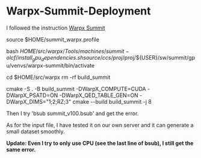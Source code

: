 # Warpx-Summit-Deployment

I followed the instruction [Warpx Summit](https://warpx.readthedocs.io/en/latest/install/hpc/summit.html#id1)

source $HOME/summit_warpx.profile

bash $HOME/src/warpx/Tools/machines/summit-olcf/install_gpu_dependencies.sh
source /ccs/proj/$proj/${USER}/sw/summit/gpu/venvs/warpx-summit/bin/activate


cd $HOME/src/warpx
rm -rf build_summit

cmake -S . -B build_summit -DWarpX_COMPUTE=CUDA -DWarpX_PSATD=ON -DWarpX_QED_TABLE_GEN=ON -DWarpX_DIMS="1;2;RZ;3"
cmake --build build_summit -j 8

Then I try 'bsub summit_v100.bsub' and get the error.

As for the input file, I have tested it on our own server and it can generate a small dataset smoothly.


**Update: Even I try to only use CPU (see the last line of bsub), I still get the same error.**
